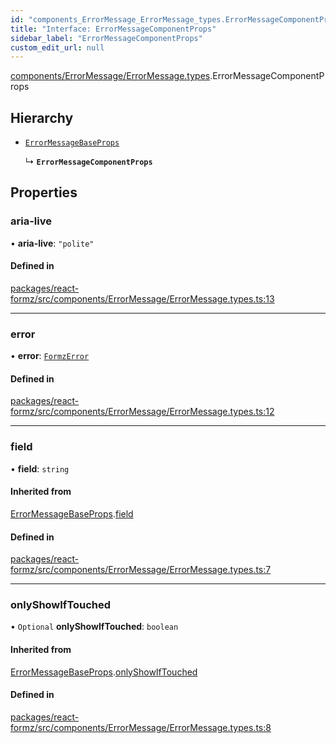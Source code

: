 ```yaml
---
id: "components_ErrorMessage_ErrorMessage_types.ErrorMessageComponentProps"
title: "Interface: ErrorMessageComponentProps"
sidebar_label: "ErrorMessageComponentProps"
custom_edit_url: null
---
```


[components/ErrorMessage/ErrorMessage.types](../modules/components_ErrorMessage_ErrorMessage_types.md).ErrorMessageComponentProps

## Hierarchy

- [`ErrorMessageBaseProps`](components_ErrorMessage_ErrorMessage_types.ErrorMessageBaseProps.md)

  ↳ **`ErrorMessageComponentProps`**

## Properties

### aria-live

• **aria-live**: ``"polite"``

#### Defined in

[packages/react-formz/src/components/ErrorMessage/ErrorMessage.types.ts:13](https://github.com/ZerryStack/react-formz/blob/main/packages/react-formz/src/components/ErrorMessage/ErrorMessage.types.ts#L13)

___

### error

• **error**: [`FormzError`](../modules/types_form.md#formzerror)

#### Defined in

[packages/react-formz/src/components/ErrorMessage/ErrorMessage.types.ts:12](https://github.com/ZerryStack/react-formz/blob/main/packages/react-formz/src/components/ErrorMessage/ErrorMessage.types.ts#L12)

___

### field

• **field**: `string`

#### Inherited from

[ErrorMessageBaseProps](components_ErrorMessage_ErrorMessage_types.ErrorMessageBaseProps.md).[field](components_ErrorMessage_ErrorMessage_types.ErrorMessageBaseProps.md#field)

#### Defined in

[packages/react-formz/src/components/ErrorMessage/ErrorMessage.types.ts:7](https://github.com/ZerryStack/react-formz/blob/main/packages/react-formz/src/components/ErrorMessage/ErrorMessage.types.ts#L7)

___

### onlyShowIfTouched

• `Optional` **onlyShowIfTouched**: `boolean`

#### Inherited from

[ErrorMessageBaseProps](components_ErrorMessage_ErrorMessage_types.ErrorMessageBaseProps.md).[onlyShowIfTouched](components_ErrorMessage_ErrorMessage_types.ErrorMessageBaseProps.md#onlyshowiftouched)

#### Defined in

[packages/react-formz/src/components/ErrorMessage/ErrorMessage.types.ts:8](https://github.com/ZerryStack/react-formz/blob/main/packages/react-formz/src/components/ErrorMessage/ErrorMessage.types.ts#L8)
